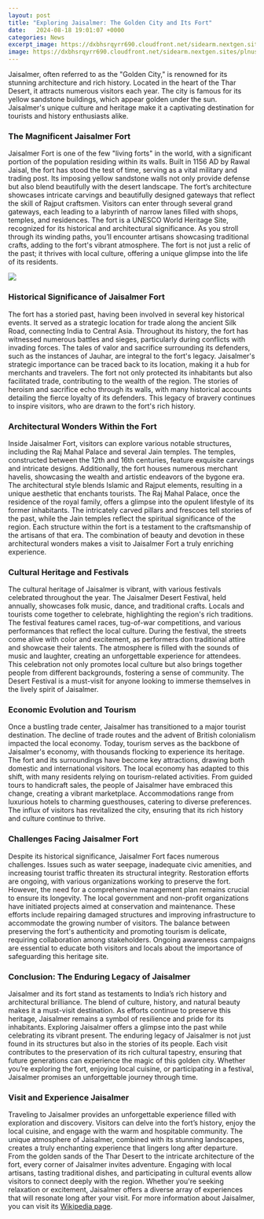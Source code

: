 ```yaml
---
layout: post
title: "Exploring Jaisalmer: The Golden City and Its Fort"
date:   2024-08-18 19:01:07 +0000
categories: News
excerpt_image: https://dxbhsrqyrr690.cloudfront.net/sidearm.nextgen.sites/plnusealions.com/images/responsive_2023/default_image.png
image: https://dxbhsrqyrr690.cloudfront.net/sidearm.nextgen.sites/plnusealions.com/images/responsive_2023/default_image.png
---
```


Jaisalmer, often referred to as the "Golden City," is renowned for its stunning architecture and rich history. Located in the heart of the Thar Desert, it attracts numerous visitors each year. The city is famous for its yellow sandstone buildings, which appear golden under the sun. Jaisalmer's unique culture and heritage make it a captivating destination for tourists and history enthusiasts alike.
### The Magnificent Jaisalmer Fort
Jaisalmer Fort is one of the few "living forts" in the world, with a significant portion of the population residing within its walls. Built in 1156 AD by Rawal Jaisal, the fort has stood the test of time, serving as a vital military and trading post. Its imposing yellow sandstone walls not only provide defense but also blend beautifully with the desert landscape. The fort’s architecture showcases intricate carvings and beautifully designed gateways that reflect the skill of Rajput craftsmen.
Visitors can enter through several grand gateways, each leading to a labyrinth of narrow lanes filled with shops, temples, and residences. The fort is a UNESCO World Heritage Site, recognized for its historical and architectural significance. As you stroll through its winding paths, you’ll encounter artisans showcasing traditional crafts, adding to the fort's vibrant atmosphere. The fort is not just a relic of the past; it thrives with local culture, offering a unique glimpse into the life of its residents.

![](https://dxbhsrqyrr690.cloudfront.net/sidearm.nextgen.sites/plnusealions.com/images/responsive_2023/default_image.png)
### Historical Significance of Jaisalmer Fort
The fort has a storied past, having been involved in several key historical events. It served as a strategic location for trade along the ancient Silk Road, connecting India to Central Asia. Throughout its history, the fort has witnessed numerous battles and sieges, particularly during conflicts with invading forces. The tales of valor and sacrifice surrounding its defenders, such as the instances of Jauhar, are integral to the fort's legacy.
Jaisalmer's strategic importance can be traced back to its location, making it a hub for merchants and travelers. The fort not only protected its inhabitants but also facilitated trade, contributing to the wealth of the region. The stories of heroism and sacrifice echo through its walls, with many historical accounts detailing the fierce loyalty of its defenders. This legacy of bravery continues to inspire visitors, who are drawn to the fort's rich history.
### Architectural Wonders Within the Fort
Inside Jaisalmer Fort, visitors can explore various notable structures, including the Raj Mahal Palace and several Jain temples. The temples, constructed between the 12th and 16th centuries, feature exquisite carvings and intricate designs. Additionally, the fort houses numerous merchant havelis, showcasing the wealth and artistic endeavors of the bygone era. The architectural style blends Islamic and Rajput elements, resulting in a unique aesthetic that enchants tourists.
The Raj Mahal Palace, once the residence of the royal family, offers a glimpse into the opulent lifestyle of its former inhabitants. The intricately carved pillars and frescoes tell stories of the past, while the Jain temples reflect the spiritual significance of the region. Each structure within the fort is a testament to the craftsmanship of the artisans of that era. The combination of beauty and devotion in these architectural wonders makes a visit to Jaisalmer Fort a truly enriching experience.
### Cultural Heritage and Festivals
The cultural heritage of Jaisalmer is vibrant, with various festivals celebrated throughout the year. The Jaisalmer Desert Festival, held annually, showcases folk music, dance, and traditional crafts. Locals and tourists come together to celebrate, highlighting the region's rich traditions. The festival features camel races, tug-of-war competitions, and various performances that reflect the local culture.
During the festival, the streets come alive with color and excitement, as performers don traditional attire and showcase their talents. The atmosphere is filled with the sounds of music and laughter, creating an unforgettable experience for attendees. This celebration not only promotes local culture but also brings together people from different backgrounds, fostering a sense of community. The Desert Festival is a must-visit for anyone looking to immerse themselves in the lively spirit of Jaisalmer.
### Economic Evolution and Tourism
Once a bustling trade center, Jaisalmer has transitioned to a major tourist destination. The decline of trade routes and the advent of British colonialism impacted the local economy. Today, tourism serves as the backbone of Jaisalmer's economy, with thousands flocking to experience its heritage. The fort and its surroundings have become key attractions, drawing both domestic and international visitors.
The local economy has adapted to this shift, with many residents relying on tourism-related activities. From guided tours to handicraft sales, the people of Jaisalmer have embraced this change, creating a vibrant marketplace. Accommodations range from luxurious hotels to charming guesthouses, catering to diverse preferences. The influx of visitors has revitalized the city, ensuring that its rich history and culture continue to thrive.
### Challenges Facing Jaisalmer Fort
Despite its historical significance, Jaisalmer Fort faces numerous challenges. Issues such as water seepage, inadequate civic amenities, and increasing tourist traffic threaten its structural integrity. Restoration efforts are ongoing, with various organizations working to preserve the fort. However, the need for a comprehensive management plan remains crucial to ensure its longevity.
The local government and non-profit organizations have initiated projects aimed at conservation and maintenance. These efforts include repairing damaged structures and improving infrastructure to accommodate the growing number of visitors. The balance between preserving the fort's authenticity and promoting tourism is delicate, requiring collaboration among stakeholders. Ongoing awareness campaigns are essential to educate both visitors and locals about the importance of safeguarding this heritage site.
### Conclusion: The Enduring Legacy of Jaisalmer
Jaisalmer and its fort stand as testaments to India’s rich history and architectural brilliance. The blend of culture, history, and natural beauty makes it a must-visit destination. As efforts continue to preserve this heritage, Jaisalmer remains a symbol of resilience and pride for its inhabitants. Exploring Jaisalmer offers a glimpse into the past while celebrating its vibrant present.
The enduring legacy of Jaisalmer is not just found in its structures but also in the stories of its people. Each visit contributes to the preservation of its rich cultural tapestry, ensuring that future generations can experience the magic of this golden city. Whether you’re exploring the fort, enjoying local cuisine, or participating in a festival, Jaisalmer promises an unforgettable journey through time.
### Visit and Experience Jaisalmer
Traveling to Jaisalmer provides an unforgettable experience filled with exploration and discovery. Visitors can delve into the fort’s history, enjoy the local cuisine, and engage with the warm and hospitable community. The unique atmosphere of Jaisalmer, combined with its stunning landscapes, creates a truly enchanting experience that lingers long after departure.
From the golden sands of the Thar Desert to the intricate architecture of the fort, every corner of Jaisalmer invites adventure. Engaging with local artisans, tasting traditional dishes, and participating in cultural events allow visitors to connect deeply with the region. Whether you're seeking relaxation or excitement, Jaisalmer offers a diverse array of experiences that will resonate long after your visit. 
For more information about Jaisalmer, you can visit its [Wikipedia page](https://fr.edu.vn/en/Jaisalmer).